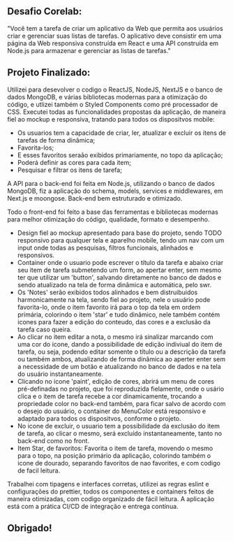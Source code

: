 ## Desafio Corelab:

"Você tem a tarefa de criar um aplicativo da Web que permita aos usuários criar e gerenciar suas listas de tarefas. O aplicativo deve consistir em uma página da Web responsiva construída em React e uma API construída em Node.js para armazenar e gerenciar as listas de tarefas."

## Projeto Finalizado:

Utilizei para desevolver o codigo o ReactJS, NodeJS, NextJS e o banco de dados MongoDB, e várias bibliotecas modernas para a otimização do código, e utlizei também o Styled Components como pré processador de CSS.
Executei todas as funcionalidades propostas da aplicação, de maneira fiel ao mockup e responsiva, tratando para todos os dispositvos mobile:

* Os usuarios tem a capacidade de criar, ler, atualizar e excluir os itens de tarefas de forma dinâmica;
* Favorita-los;
* E esses favoritos seraão exibidos primariamente, no topo da aplicação;
* Poderá definir as cores para cada item;
* Pesquisar e filtrar os itens de tarefa;

A API para o back-end foi feita em Node.js, utilizando o banco de dados MongoDB, fiz a aplicação do schema, models, services e middlewares, em Next.js e moongose. Back-end bem estruturado e otimizado.

Todo o front-end foi feito a base das ferramentas e bibliotecas modernas para melhor otimização do código, qualidade, formato e desempenho.

* Design fiel ao mockup apresentado para base do projeto, sendo TODO responsivo para qualquer tela e aparelho mobile, tendo um nav com um input onde todas as pesquisas, filtros funcionais, alinhados e responsivos.
* Container onde o usuario pode escrever o título da tarefa e abaixo criar seu item de tarefa submetendo um form, ao apertar enter, sem mesmo ter que utilizar um 'button', salvando diretamente no banco de dados e sendo atualizado na tela de forma dinâmica e automática, pelo swr.
* Os 'Notes' serão exibidos todos alinhados e bem distruibuidos harmonicamente na tela, sendo fiel ao projeto, nele o usuário pode favorita-lo, onde o item favorito irá para o top da tela em ordem primária, colorindo o item 'star' e tudo dinâmico, nele também contém icones para fazer a edição do conteudo, das cores e a exclusão da tarefa caso queira.
* Ao clicar no item editar a nota, o mesmo irá sinalizar marcando com uma cor do icone, dando a possibilidade de edição indiviual do item de tarefa, ou seja, podendo editar somente o título ou a descrição da tarefa ou também ambos, atualizando de forma dinâmica ao aperter enter sem a necessidade de um botão e atualizando no banco de dados e na tela do usuário instantaneamente.
* Clicando no icone 'paint', edição de cores, abrirá um menu de cores pré-definadas no projeto, que foi reproduzida fielamente, onde o usário clica e o item de tarefa recebe a cor dinamicamente, trocando a propriedade color no back-end também, para ficar salvo de acordo com o desejo do usuário, o container do MenuColor está responsivo e adaptado para todos os dispositvos, conforme o projeto.
* No icone de excluir, o usuario tem a possibilidade da exclusão do item de tarefa, ao clicar o mesmo, será excluído instantaneamente, tanto no back-end como no front.
* Item Star, de favoritos: Favorita o item de tarefa, movendo o mesmo para o topo, na posição primário da aplicação, colorindo também o icone de dourado, separando favoritos de nao favorites, e com codigo de facil leitura.

Trabalhei com tipagens e interfaces corretas, utilizei as regras eslint e configurações do prettier, todos os componentes e containers feitos de maneira otimizadas, com codigo organizado de fácil leitura. A aplicação está com a prática CI/CD de integração e entrega contínua.

## Obrigado!